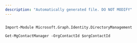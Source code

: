 ```yaml
---
description: "Automatically generated file. DO NOT MODIFY"
---
```


```powershellv2

Import-Module Microsoft.Graph.Identity.DirectoryManagement

Get-MgContactManager -OrgContactId $orgContactId

```